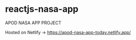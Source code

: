 # reactjs-nasa-app
APOD NASA APP PROJECT

Hosted on Netlify -> https://apod-nasa-app-today.netlify.app/
